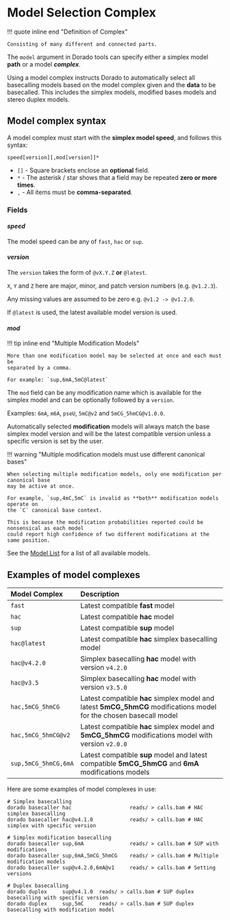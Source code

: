 
# Model Selection Complex

!!! quote inline end "Definition of Complex"

    Consisting of many different and connected parts.

The `model` argument in Dorado tools can specify either a simplex model **path** or a model **_complex_**.

Using a model complex instructs Dorado to automatically select all basecalling models based on
the model complex given and the **data** to be basecalled. This includes the simplex models, modified bases
models and stereo duplex models.

## Model complex syntax

A model complex must start with the **simplex model speed**, and follows this syntax:

```text hl_lines="1"
speed[version][,mod[version]]*
```

* `[]` - Square brackets enclose an **optional** field.
* `*`  - The asterisk / star shows that a field may be repeated **zero or more times**.
* `,`  - All items must be **comma-separated**.

### Fields

#### _speed_

The model speed can be any of `fast`, `hac` or `sup`.

#### _version_

The `version` takes the form of `@vX.Y.Z` **or** `@latest`.

`X`, `Y` and `Z` here are major, minor, and patch version numbers (e.g. `@v1.2.3`).

Any missing values are assumed to be zero e.g. `@v1.2 -> @v1.2.0`.

If `@latest` is used, the latest available model version is used.

#### _mod_

!!! tip inline end "Multiple Modification Models"

    More than one modification model may be selected at once and each must be
    separated by a comma.

    For example: `sup,6mA,5mC@latest`

The `mod` field can be any modification name which is available for the simplex model
and can be optionally followed by a `version`.

Examples: `6mA`, `m6A`, `pseU`, `5mC@v2` and `5mCG_5hmCG@v1.0.0`.

Automatically selected **modification** models will always match the base simplex model version
and will be the latest compatible version unless a specific version is set by the user.

!!! warning "Multiple modification models must use different canonical bases"

    When selecting multiple modification models, only one modification per canonical base
    may be active at once.

    For example, `sup,4mC,5mC` is invalid as **both** modification models operate on
    the `C` canonical base context.

    This is because the modification probabilities reported could be nonsensical as each model
    could report high confidence of two different modifications at the same position.

See the [Model List](list.md) for a list of all available models.

## Examples of model complexes

| Model Complex | Description |
| :------------ | :---------- |
| `fast`  | Latest compatible **fast** model |
| `hac`  | Latest compatible **hac** model |
| `sup`  | Latest compatible **sup** model |
| `hac@latest` | Latest compatible **hac** simplex basecalling model |
| `hac@v4.2.0`  | Simplex basecalling **hac** model with version `v4.2.0` |
| `hac@v3.5` | Simplex basecalling **hac** model with version `v3.5.0` |
| `hac,5mCG_5hmCG`  | Latest compatible **hac** simplex model and latest **5mCG_5hmCG** modifications model for the chosen basecall model |
| `hac,5mCG_5hmCG@v2`  | Latest compatible **hac** simplex model and **5mCG_5hmCG** modifications model with version `v2.0.0` |
| `sup,5mCG_5hmCG,6mA`  | Latest compatible **sup** model and latest compatible **5mCG_5hmCG** and **6mA** modifications models |

Here are some examples of model complexes in use:

```dorado
# Simplex basecalling
dorado basecaller hac                   reads/ > calls.bam # HAC simplex basecalling
dorado basecaller hac@v4.1.0            reads/ > calls.bam # HAC simplex with specific version

# Simplex modification basecalling
dorado basecaller sup,6mA               reads/ > calls.bam # SUP with modifications
dorado basecaller sup,6mA,5mCG_5hmCG    reads/ > calls.bam # Multiple modification models
dorado basecaller sup@v4.2.0,6mA@v1     reads/ > calls.bam # Setting versions

# Duplex basecalling
dorado duplex     sup@v4.1.0  reads/ > calls.bam # SUP duplex basecalling with specific version
dorado duplex     sup,5mC     reads/ > calls.bam # SUP duplex basecalling with modification model
```
